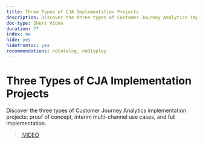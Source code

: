 ```yaml
---
title: Three Types of CJA Implementation Projects
description: Discover the three types of Customer Journey Analytics implementation projects, proof of concept, interim multi-channel use cases, and full implementation.
doc-type: Short Video
duration: 77
index: no
hide: yes
hidefromtoc: yes
recommendations: noCatalog, noDisplay
---
```


# Three Types of CJA Implementation Projects

Discover the three types of Customer Journey Analytics implementation projects: proof of concept, interim multi-channel use cases, and full implementation.

<!-- 62_S113_3442460_77_three-types-of-cja-implementation-projects -->
>[!VIDEO](https://video.tv.adobe.com/v/3458341/?learn=on&enablevpops=true)
